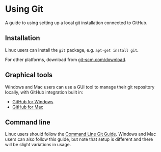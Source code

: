 # Using Git

A guide to using setting up a local git installation connected to GitHub.

## Installation

Linux users can install the `git` package, e.g. `apt-get install git`.

For other platforms, download from [git-scm.com/download](http://git-scm.com/download/).

## Graphical tools

Windows and Mac users can use a GUI tool to manage their git repository locally, with GitHub integration built in:

- [GitHub for Windows](https://windows.github.com/)
- [GitHub for Mac](https://mac.github.com/)

## Command line

Linux users should follow the [Command Line Git Guide](git.md). Windows and Mac users can also follow this guide, but note that setup is different and there will be slight variations in usage.
